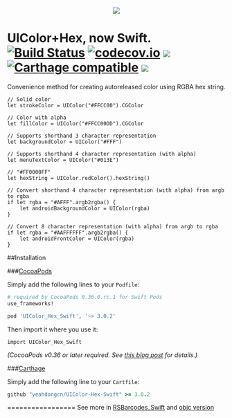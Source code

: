 <p align="center">
  <img src="https://raw.githubusercontent.com/yeahdongcn/UIColor-Hex-Swift/master/home-hero-swift-hero.png">
</p>

UIColor+Hex, now Swift.
[![Build Status](https://travis-ci.org/yeahdongcn/UIColor-Hex-Swift.svg?branch=master)](https://travis-ci.org/yeahdongcn/UIColor-Hex-Swift) [![codecov.io](https://codecov.io/gh/yeahdongcn/UIColor-Hex-Swift/branch/master/graphs/badge.svg)](https://codecov.io/gh/yeahdongcn/UIColor-Hex-Swift/branch/master) ![](https://img.shields.io/badge/Swift-3.0-blue.svg?style=flat) [![Carthage compatible](https://img.shields.io/badge/Carthage-compatible-4BC51D.svg?style=flat)](https://github.com/Carthage/Carthage) ![](https://img.shields.io/badge/license-MIT-blue.svg?style=flat)
=================
Convenience method for creating autoreleased color using RGBA hex string.

    // Solid color
    let strokeColor = UIColor("#FFCC00").CGColor 
    
    // Color with alpha
    let fillColor = UIColor("#FFCC00DD").CGColor 

    // Supports shorthand 3 character representation
    let backgroundColor = UIColor("#FFF") 

    // Supports shorthand 4 character representation (with alpha)
    let menuTextColor = UIColor("#013E") 

    // "#FF0000FF"
    let hexString = UIColor.redColor().hexString()

    // Convert shorthand 4 character representation (with alpha) from argb to rgba
    if let rgba = "#AFFF".argb2rgba() {            
        let androidBackgroundColor = UIColor(rgba)
    }

    // Convert 8 character representation (with alpha) from argb to rgba
    if let rgba = "#AAFFFFFF".argb2rgba() {        
        let androidFrontColor = UIColor(rgba)
    }

##Installation

###[CocoaPods](http://cocoapods.org)

Simply add the following lines to your `Podfile`:
```ruby
# required by CocoaPods 0.36.0.rc.1 for Swift Pods
use_frameworks! 

pod 'UIColor_Hex_Swift', '~> 3.0.2'
```

Then import it where you use it:
```
import UIColor_Hex_Swift
```

*(CocoaPods v0.36 or later required. See [this blog post](http://blog.cocoapods.org/Pod-Authors-Guide-to-CocoaPods-Frameworks/) for details.)*

###[Carthage](http://github.com/Carthage/Carthage)

Simply add the following line to your `Cartfile`:

```ruby
github "yeahdongcn/UIColor-Hex-Swift" >= 3.0.2
```
=================
See more in [RSBarcodes_Swift](https://github.com/yeahdongcn/RSBarcodes_Swift) and [objc version](https://github.com/yeahdongcn/RSBarcodes) 
